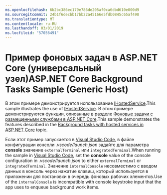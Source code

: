 ```yaml
---
ms.openlocfilehash: 6b2bc386ec179e786de205af0ca6dbd610e000d9
ms.sourcegitcommit: 24b1f6decbb17bb22a45166e5fdb0845c65af498
ms.translationtype: MT
ms.contentlocale: ru-RU
ms.lasthandoff: 03/01/2019
ms.locfileid: "57056491"
---
```

# <a name="aspnet-core-background-tasks-sample-generic-host"></a><span data-ttu-id="015f0-101">Пример фоновых задач в ASP.NET Core (универсальный узел)</span><span class="sxs-lookup"><span data-stu-id="015f0-101">ASP.NET Core Background Tasks Sample (Generic Host)</span></span>

<span data-ttu-id="015f0-102">В этом примере демонстрируется использование [IHostedService](https://docs.microsoft.com/dotnet/api/microsoft.extensions.hosting.ihostedservice).</span><span class="sxs-lookup"><span data-stu-id="015f0-102">This sample illustrates the use of [IHostedService](https://docs.microsoft.com/dotnet/api/microsoft.extensions.hosting.ihostedservice).</span></span> <span data-ttu-id="015f0-103">В этом примере демонстрируются функции, описанные в разделе [Фоновые задачи с размещенными службами в ASP.NET Core](https://docs.microsoft.com/aspnet/core/fundamentals/host/hosted-services).</span><span class="sxs-lookup"><span data-stu-id="015f0-103">This sample demonstrates the features described in the [Background tasks with hosted services in ASP.NET Core](https://docs.microsoft.com/aspnet/core/fundamentals/host/hosted-services) topic.</span></span>

<span data-ttu-id="015f0-104">Если этот пример запускается в [Visual Studio Code](https://code.visualstudio.com/), в файле конфигурации консоли *.vscode/launch.json* задайте для параметра **console** значение `externalTerminal` или `integratedTerminal`.</span><span class="sxs-lookup"><span data-stu-id="015f0-104">When running the sample in [Visual Studio Code](https://code.visualstudio.com/), set the **console** value of the console configuration in *.vscode/launch.json* to either `externalTerminal` or `integratedTerminal`.</span></span> <span data-ttu-id="015f0-105">Значение `internalConsole` несовместимо с вводом данных в консоль через нажатие клавиш, который используется в приложении для постановки в очередь фоновых рабочих элементов.</span><span class="sxs-lookup"><span data-stu-id="015f0-105">Use of the `internalConsole` is incompatible with console keystroke input that the app uses to enqueue background work items.</span></span>
